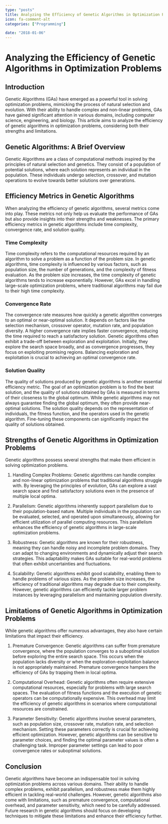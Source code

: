 ```yaml
---
type: "posts"
title: Analyzing the Efficiency of Genetic Algorithms in Optimization Problems
icon: fa-comment-alt
categories: ["Programming"]

date: "2018-01-06"
---
```




# Analyzing the Efficiency of Genetic Algorithms in Optimization Problems

## Introduction
Genetic Algorithms (GAs) have emerged as a powerful tool in solving optimization problems, mimicking the process of natural selection and evolution. With their ability to handle complex and non-linear problems, GAs have gained significant attention in various domains, including computer science, engineering, and biology. This article aims to analyze the efficiency of genetic algorithms in optimization problems, considering both their strengths and limitations.

## Genetic Algorithms: A Brief Overview
Genetic Algorithms are a class of computational methods inspired by the principles of natural selection and genetics. They consist of a population of potential solutions, where each solution represents an individual in the population. These individuals undergo selection, crossover, and mutation operations to evolve towards better solutions over generations.

## Efficiency Metrics in Genetic Algorithms
When analyzing the efficiency of genetic algorithms, several metrics come into play. These metrics not only help us evaluate the performance of GAs but also provide insights into their strengths and weaknesses. The primary efficiency metrics in genetic algorithms include time complexity, convergence rate, and solution quality.

### Time Complexity
Time complexity refers to the computational resources required by an algorithm to solve a problem as a function of the problem size. In genetic algorithms, time complexity is influenced by various factors, such as population size, the number of generations, and the complexity of fitness evaluation. As the problem size increases, the time complexity of genetic algorithms tends to increase exponentially. However, GAs excel in handling large-scale optimization problems, where traditional algorithms may fail due to their high time complexity.

### Convergence Rate
The convergence rate measures how quickly a genetic algorithm converges to an optimal or near-optimal solution. It depends on factors like the selection mechanism, crossover operator, mutation rate, and population diversity. A higher convergence rate implies faster convergence, reducing the time required to reach a satisfactory solution. Genetic algorithms often exhibit a trade-off between exploration and exploitation. Initially, they explore the search space broadly, and as convergence progresses, they focus on exploiting promising regions. Balancing exploration and exploitation is crucial to achieving an optimal convergence rate.

### Solution Quality
The quality of solutions produced by genetic algorithms is another essential efficiency metric. The goal of an optimization problem is to find the best solution, and the quality of solutions obtained by GAs is measured in terms of their closeness to the global optimum. While genetic algorithms may not always guarantee finding the global optimum, they often provide near-optimal solutions. The solution quality depends on the representation of individuals, the fitness function, and the operators used in the genetic algorithm. Fine-tuning these components can significantly impact the quality of solutions obtained.

## Strengths of Genetic Algorithms in Optimization Problems
Genetic algorithms possess several strengths that make them efficient in solving optimization problems.

1. Handling Complex Problems: Genetic algorithms can handle complex and non-linear optimization problems that traditional algorithms struggle with. By leveraging the principles of evolution, GAs can explore a vast search space and find satisfactory solutions even in the presence of multiple local optima.

2. Parallelism: Genetic algorithms inherently support parallelism due to their population-based nature. Multiple individuals in the population can be evaluated, selected, and operated upon simultaneously, allowing for efficient utilization of parallel computing resources. This parallelism enhances the efficiency of genetic algorithms in large-scale optimization problems.

3. Robustness: Genetic algorithms are known for their robustness, meaning they can handle noisy and incomplete problem domains. They can adapt to changing environments and dynamically adjust their search strategies. This adaptability makes GAs suitable for real-world problems that often exhibit uncertainties and fluctuations.

4. Scalability: Genetic algorithms exhibit good scalability, enabling them to handle problems of various sizes. As the problem size increases, the efficiency of traditional algorithms may degrade due to their complexity. However, genetic algorithms can efficiently tackle larger problem instances by leveraging parallelism and maintaining population diversity.

## Limitations of Genetic Algorithms in Optimization Problems
While genetic algorithms offer numerous advantages, they also have certain limitations that impact their efficiency.

1. Premature Convergence: Genetic algorithms can suffer from premature convergence, where the population converges to a suboptimal solution before exploring the entire search space. This occurs when the population lacks diversity or when the exploration-exploitation balance is not appropriately maintained. Premature convergence hampers the efficiency of GAs by trapping them in local optima.

2. Computational Overhead: Genetic algorithms often require extensive computational resources, especially for problems with large search spaces. The evaluation of fitness functions and the execution of genetic operators can be computationally expensive. This overhead may limit the efficiency of genetic algorithms in scenarios where computational resources are constrained.

3. Parameter Sensitivity: Genetic algorithms involve several parameters, such as population size, crossover rate, mutation rate, and selection mechanism. Setting these parameters correctly is crucial for achieving efficient optimization. However, genetic algorithms can be sensitive to parameter choices, and finding the optimal parameter values is often a challenging task. Improper parameter settings can lead to poor convergence rates or suboptimal solutions.

## Conclusion
Genetic algorithms have become an indispensable tool in solving optimization problems across various domains. Their ability to handle complex problems, exhibit parallelism, and robustness make them highly efficient in tackling real-world challenges. However, genetic algorithms also come with limitations, such as premature convergence, computational overhead, and parameter sensitivity, which need to be carefully addressed. Future research in genetic algorithms should focus on developing techniques to mitigate these limitations and enhance their efficiency further.
